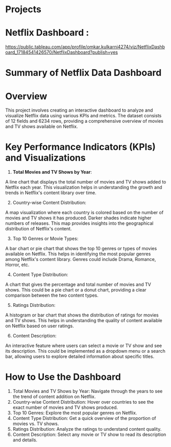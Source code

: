 # Projects

# Netflix Dashboard :
https://public.tableau.com/app/profile/omkar.kulkarni4274/viz/NetflixDashboard_17184541426570/NetflixDashboard?publish=yes

# Summary of Netflix Data Dashboard
# Overview
This project involves creating an interactive dashboard to analyze and visualize Netflix data using various KPIs and metrics. The dataset consists of 12 fields and 6234 rows, providing a comprehensive overview of movies and TV shows available on Netflix.

# Key Performance Indicators (KPIs) and Visualizations
1. **Total Movies and TV Shows by Year**:

A line chart that displays the total number of movies and TV shows added to Netflix each year. This visualization helps in understanding the growth and trends in Netflix's content library over time.

2. Country-wise Content Distribution:

A map visualization where each country is colored based on the number of movies and TV shows it has produced. Darker shades indicate higher numbers of releases. This map provides insights into the geographical distribution of Netflix's content.

3. Top 10 Genres or Movie Types:

A bar chart or pie chart that shows the top 10 genres or types of movies available on Netflix. This helps in identifying the most popular genres among Netflix's content library. Genres could include Drama, Romance, Horror, etc.

4. Content Type Distribution:

A chart that gives the percentage and total number of movies and TV shows. This could be a pie chart or a donut chart, providing a clear comparison between the two content types.

5. Ratings Distribution:

A histogram or bar chart that shows the distribution of ratings for movies and TV shows. This helps in understanding the quality of content available on Netflix based on user ratings.

6. Content Description:

An interactive feature where users can select a movie or TV show and see its description. This could be implemented as a dropdown menu or a search bar, allowing users to explore detailed information about specific titles.

# How to Use the Dashboard
1. Total Movies and TV Shows by Year: Navigate through the years to see the trend of content addition on Netflix.
2. Country-wise Content Distribution: Hover over countries to see the exact number of movies and TV shows produced.
3. Top 10 Genres: Explore the most popular genres on Netflix.
4. Content Type Distribution: Get a quick overview of the proportion of movies vs. TV shows.
5. Ratings Distribution: Analyze the ratings to understand content quality.
6. Content Description: Select any movie or TV show to read its description and details.


